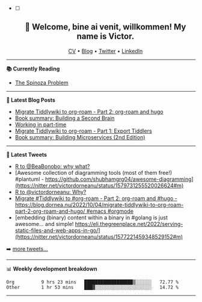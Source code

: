   - [ ] <h2 align="center">👋 Welcome, bine ai venit, willkommen! My name is Victor. </h2>
                            <p align="center">
                            <a href="https://dornea.nu/cv">CV</a> •
                            <a href="https://blog.dornea.nu">Blog</a> •
                            <a href="https://twitter.com/victordorneanu">Twitter</a> •
                            <a href="https://www.linkedin.com/in/victor-dorneanu/">LinkedIn</a> 
                            </p>

  <!--
  **dorneanu/dorneanu** is a ✨ _special_ ✨ repository because its `README.md` (this file) appears on your GitHub profile.

  Here are some ideas to get you started:

  - 🔭 I’m currently working on ...
  - 🌱 I’m currently learning ...
  - 👯 I’m looking to collaborate on ...
  - 🤔 I’m looking for help with ...
  - 💬 Ask me about ...
  - 📫 How to reach me: ...
  - 😄 Pronouns: ...
  - ⚡ Fun fact: ...
  -->

  ---

  **📚 Currently Reading**

  - [The Spinoza Problem](https://www.goodreads.com/book/show/12715691-the-spinoza-problem)

  ---

  **📝 Latest Blog Posts**

  <!-- BLOG-POST-LIST:START -->
- [Migrate Tiddlywiki to org-roam - Part 2: org-roam and hugo](https://blog.dornea.nu/2022/10/04/migrate-tiddlywiki-to-org-roam-part-2-org-roam-and-hugo/)
- [Book summary: Building a Second Brain](https://blog.dornea.nu/2022/09/27/book-summary-building-a-second-brain/)
- [Working in part-time](https://blog.dornea.nu/2022/09/16/working-in-part-time/)
- [Migrate Tiddlywiki to org-roam - Part 1: Export Tiddlers](https://blog.dornea.nu/2022/09/03/migrate-tiddlywiki-to-org-roam-part-1-export-tiddlers/)
- [Book summary: Building Microservices &lpar;2nd Edition&rpar;](https://blog.dornea.nu/2022/08/10/book-summary-building-microservices-2nd-edition/)
<!-- BLOG-POST-LIST:END -->

  ---

  **📱 Latest Tweets**

  <!-- TWITTER:START -->
- [R to @BeaBonobo: why what?](https://nitter.net/victordorneanu/status/1579743411409944576#m)
- [Awesome collection of diagramming tools &lpar;most of them free!&rpar; #plantuml - https://github.com/shubhamgrg04/awesome-diagramming](https://nitter.net/victordorneanu/status/1579731255520026624#m)
- [R to @victordorneanu: Why?](https://nitter.net/BeaBonobo/status/1577612916861411333#m)
- [Migrate #Tiddlywiki to #org-roam - Part 2: org-roam and #hugo - https://blog.dornea.nu/2022/10/04/migrate-tiddlywiki-to-org-roam-part-2-org-roam-and-hugo/ #emacs #orgmode](https://nitter.net/victordorneanu/status/1577528599581790208#m)
- [embedding &lpar;binary&rpar; content within a binary in #golang is just awesome... and simple! https://eli.thegreenplace.net/2022/serving-static-files-and-web-apps-in-go/](https://nitter.net/victordorneanu/status/1577221459348529152#m)
<!-- TWITTER:END -->

  ➡️ [more tweets...](https://twitter.com/victordorneanu)

  ---

  📊 **Weekly development breakdown**

  <!--START_SECTION:waka-->

```text
Org          9 hrs 23 mins   ██████████████████▒░░░░░░   72.77 %
Other        1 hr 53 mins    ███▓░░░░░░░░░░░░░░░░░░░░░   14.72 %
```

<!--END_SECTION:waka-->

  ---
